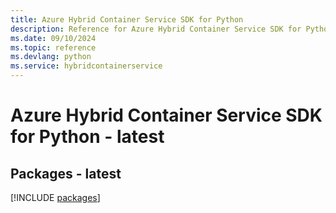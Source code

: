 ```yaml
---
title: Azure Hybrid Container Service SDK for Python
description: Reference for Azure Hybrid Container Service SDK for Python
ms.date: 09/10/2024
ms.topic: reference
ms.devlang: python
ms.service: hybridcontainerservice
---
```

# Azure Hybrid Container Service SDK for Python - latest
## Packages - latest
[!INCLUDE [packages](hybrid-container-service-index.md)]